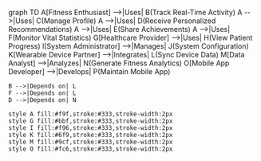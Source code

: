 graph TD
    A[Fitness Enthusiast] -->|Uses| B(Track Real-Time Activity)
    A -->|Uses| C(Manage Profile)
    A -->|Uses| D(Receive Personalized Recommendations)
    A -->|Uses| E(Share Achievements)
    A -->|Uses| F(Monitor Vital Statistics)
    G[Healthcare Provider] -->|Uses| H(View Patient Progress)
    I[System Administrator] -->|Manages| J(System Configuration)
    K[Wearable Device Partner] -->|Integrates| L(Sync Device Data)
    M[Data Analyst] -->|Analyzes| N(Generate Fitness Analytics)
    O[Mobile App Developer] -->|Develops| P(Maintain Mobile App)

    B -->|Depends on| L
    F -->|Depends on| L
    D -->|Depends on| N

    style A fill:#f9f,stroke:#333,stroke-width:2px
    style G fill:#bbf,stroke:#333,stroke-width:2px
    style I fill:#f96,stroke:#333,stroke-width:2px
    style K fill:#6f9,stroke:#333,stroke-width:2px
    style M fill:#9cf,stroke:#333,stroke-width:2px
    style O fill:#fc6,stroke:#333,stroke-width:2px
